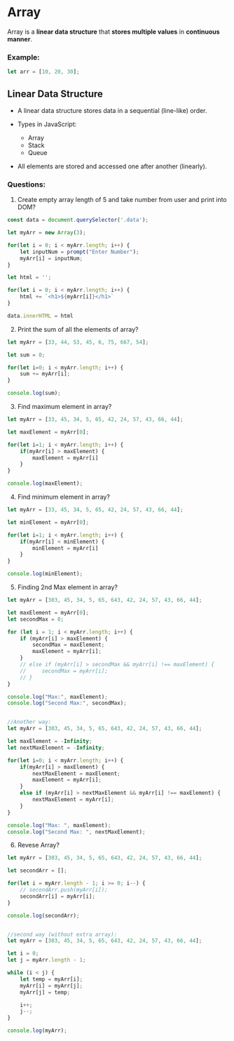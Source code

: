 # Array
Array is a **linear data structure** that **stores multiple values** in **continuous manner**.

### Example:
```js
let arr = [10, 20, 30];
```

## Linear Data Structure

* A linear data structure stores data in a sequential (line-like) order.

* Types in JavaScript:
    * Array
    * Stack
    * Queue

* All elements are stored and accessed one after another (linearly).


### Questions:

1. Create empty array length of 5 and take number from user and print into DOM?
```js
const data = document.querySelector('.data');

let myArr = new Array(3);

for(let i = 0; i < myArr.length; i++) {
    let inputNum = prompt("Enter Number");
    myArr[i] = inputNum;
}

let html = '';

for(let i = 0; i < myArr.length; i++) {
    html += `<h1>${myArr[i]}</h1>`
}

data.innerHTML = html

```

2. Print the sum of all the elements of array?
```js
let myArr = [33, 44, 53, 45, 6, 75, 667, 54];

let sum = 0;

for(let i=0; i < myArr.length; i++) {
    sum += myArr[i];
}

console.log(sum);
```

3. Find maximum element in array?
```js
let myArr = [33, 45, 34, 5, 65, 42, 24, 57, 43, 66, 44];

let maxElement = myArr[0];

for(let i=1; i < myArr.length; i++) {
    if(myArr[i] > maxElement) {
        maxElement = myArr[i]
    }
}

console.log(maxElement);
```

4. Find minimum element in array?
```js
let myArr = [33, 45, 34, 5, 65, 42, 24, 57, 43, 66, 44];

let minElement = myArr[0];

for(let i=1; i < myArr.length; i++) {
    if(myArr[i] < minElement) {
        minElement = myArr[i]
    }
}

console.log(minElement);
```

5. Finding 2nd Max element in array?
```js
let myArr = [303, 45, 34, 5, 65, 643, 42, 24, 57, 43, 66, 44];

let maxElement = myArr[0];
let secondMax = 0;

for (let i = 1; i < myArr.length; i++) {
    if (myArr[i] > maxElement) {
        secondMax = maxElement;
        maxElement = myArr[i];
    } 
    // else if (myArr[i] > secondMax && myArr[i] !== maxElement) {
    //     secondMax = myArr[i];
    // }
}

console.log("Max:", maxElement);
console.log("Second Max:", secondMax);


//Another way:
let myArr = [303, 45, 34, 5, 65, 643, 42, 24, 57, 43, 66, 44];

let maxElement = -Infinity;
let nextMaxElement = -Infinity;

for(let i=0; i < myArr.length; i++) {
    if(myArr[i] > maxElement) {
        nextMaxElement = maxElement;
        maxElement = myArr[i];
    }
    else if (myArr[i] > nextMaxElement && myArr[i] !== maxElement) {
        nextMaxElement = myArr[i];
    }
}

console.log("Max: ", maxElement);
console.log("Second Max: ", nextMaxElement);
```

6. Revese Array?
```js
let myArr = [303, 45, 34, 5, 65, 643, 42, 24, 57, 43, 66, 44];

let secondArr = [];

for(let i = myArr.length - 1; i >= 0; i--) {
    // secondArr.push(myArr[i]);
    secondArr[i] = myArr[i];
}

console.log(secondArr);


//second way (without extra array):
let myArr = [303, 45, 34, 5, 65, 643, 42, 24, 57, 43, 66, 44];

let i = 0;
let j = myArr.length - 1;

while (i < j) {
    let temp = myArr[i];
    myArr[i] = myArr[j];
    myArr[j] = temp;

    i++;
    j--;
}

console.log(myArr);

```